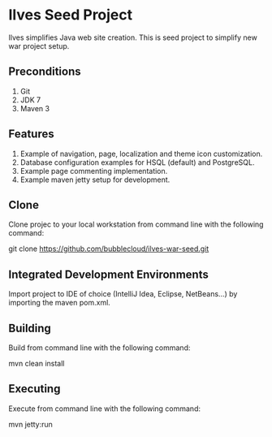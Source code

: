 Ilves Seed Project
==================

Ilves simplifies Java web site creation. This is seed project to simplify new war project setup.

Preconditions
------------

1. Git
2. JDK 7
3. Maven 3

Features
--------

1. Example of navigation, page, localization and theme icon customization.
2. Database configuration examples for HSQL (default) and PostgreSQL.
3. Example page commenting implementation.
4. Example maven jetty setup for development.

Clone
-----

Clone projec to your local workstation from command line with the following command:

git clone https://github.com/bubblecloud/ilves-war-seed.git

Integrated Development Environments
-----------------------------------

Import project to IDE of choice (IntelliJ Idea, Eclipse, NetBeans...) by importing the maven pom.xml.

Building
--------

Build from command line with the following command:

mvn clean install

Executing
---------

Execute from command line with the following command:

mvn jetty:run